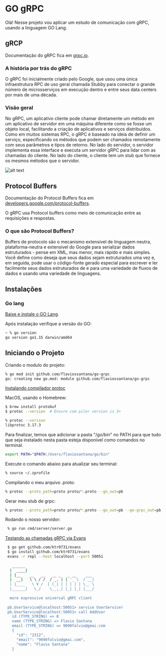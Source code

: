 # GO gRPC

Olá! Nesse projeto vou aplicar um estudo de comunicação com gRPC, usando a linguagem GO Lang.



## gRCP
Documentação do gRPC fica em [grpc.io](https://grpc.io/docs/what-is-grpc/introduction/).

### A história por trás do gRPC
 
O gRPC foi inicialmente criado pelo Google, que usou uma única infraestrutura RPC de uso geral chamada Stubby para conectar o grande número de microsserviços em execução dentro e entre seus data centers por mais de uma década. 

### Visão geral
No gRPC, um aplicativo cliente pode chamar diretamente um método em um aplicativo de servidor em uma máquina diferente como se fosse um objeto local, facilitando a criação de aplicativos e serviços distribuídos. Como em muitos sistemas RPC, o gRPC é baseado na ideia de definir um serviço, especificando os métodos que podem ser chamados remotamente com seus parâmetros e tipos de retorno. No lado do servidor, o servidor implementa essa interface e executa um servidor gRPC para lidar com as chamadas do cliente. No lado do cliente, o cliente tem um stub que fornece os mesmos métodos que o servidor.

![alt text](https://grpc.io/img/landing-2.svg)


## Protocol Buffers
Documentação do Protocol Buffers
 fica em [developers.google.com/protocol-buffers](https://developers.google.com/protocol-buffers/docs/overview).

O gRPC usa Protocol buffers como meio de comunicação entre as requisições e respostas.


### O que são Protocol Buffers? 
Buffers de protocolo são o mecanismo extensível de linguagem neutra, plataforma-neutra e extensível do Google para serializar dados estruturados - pense em XML, mas menor, mais rápido e mais simples. Você define como deseja que seus dados sejam estruturados uma vez e, em seguida, pode usar o código-fonte gerado especial para escrever e ler facilmente seus dados estruturados de e para uma variedade de fluxos de dados e usando uma variedade de linguagens.

## Instalações


### Go lang
[Baixe e instale o GO Lang](https://golang.org/dl/).

Após instalação verifique a versão do GO:

```bash
~ % go version
go version go1.15 darwin/amd64
```

## Iniciando o Projeto

Criando o modulo do projeto:
```bash
% go mod init github.com/flaviossantana/go-grpc 
go: creating new go.mod: module github.com/flaviossantana/go-grpc

```
[Instalando compilador protoc](https://grpc.io/docs/protoc-installation/)

MacOS, usando o Homebrew:
```bash 
$ brew install protobuf
$ protoc --version  # Ensure com piler version is 3+

% protoc --version
libprotoc 3.17.3
```

Para finalizar, temos que adicionar a pasta "/go/bin" no PATH para que tudo que seja instalado nesta pasta esteja disponível 
como comandos no terminal.
```bash
export PATH="$PATH:/Users/flaviosantana/go/bin"
```

Execute o comando abaixo para atualizar seu terminal:
```bash
% source ~/.zprofile
```

Compilando o meu arquivo .proto:
```bash
% protoc --proto_path=proto proto/*.proto --go_out=pb
```

Gerar meu stub de grpc:
```bash
% protoc --proto_path=proto proto/*.proto --go_out=pb --go-grpc_out=pb
 ```

Rodando o nosso servidor:
```bash 
 % go run cmd/server/server.go
```

[Testando as chamadas gRPC via Evans](https://github.com/ktr0731/evans#not-recommended-go-get)
```bash 
 $ go get github.com/ktr0731/evans
 $ go install github.com/ktr0731/evans
 evans -r repl --host localhost --port 50051
 
   ______
  |  ____|
  | |__    __   __   __ _   _ __    ___
  |  __|   \ \ / /  / _. | | '_ \  / __|
  | |____   \ V /  | (_| | | | | | \__ \
  |______|   \_/    \__,_| |_| |_| |___/
 
  more expressive universal gRPC client
 
 pb.UserService@localhost:50051> service UserServicer 
 pb.UserService@localhost:50051> call AddUser
   id (TYPE_STRING) => 0
   name (TYPE_STRING) => Flavio Santana
   email (TYPE_STRING) => 9090falvio@gmai.com
   {
     "id": "2312",
     "email": "9090falvio@gmai.com",    
     "name": "Flavio Santana"
   }
 
 ```